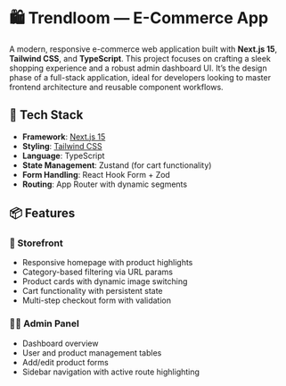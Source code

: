 # 🛍️ Trendloom — E-Commerce App 

A modern, responsive e-commerce web application built with **Next.js 15**, **Tailwind CSS**, and **TypeScript**. This project focuses on crafting a sleek shopping experience and a robust admin dashboard UI. It’s the design phase of a full-stack application, ideal for developers looking to master frontend architecture and reusable component workflows.

## 🚀 Tech Stack

- **Framework**: [Next.js 15](https://nextjs.org/)
- **Styling**: [Tailwind CSS](https://tailwindcss.com/)
- **Language**: TypeScript
- **State Management**: Zustand (for cart functionality)
- **Form Handling**: React Hook Form + Zod
- **Routing**: App Router with dynamic segments

## 📦 Features

### 🛒 Storefront
- Responsive homepage with product highlights
- Category-based filtering via URL params
- Product cards with dynamic image switching
- Cart functionality with persistent state
- Multi-step checkout form with validation

 
### 🧑‍💼 Admin Panel
- Dashboard overview
- User and product management tables
- Add/edit product forms
- Sidebar navigation with active route highlighting





